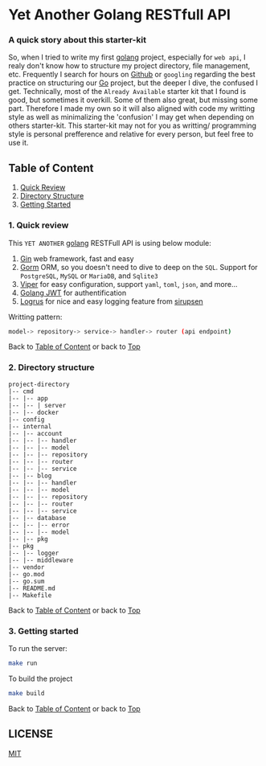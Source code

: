 # Yet Another Golang RESTfull API

### A quick story about this starter-kit
So, when I tried to write my first [golang][1] project, especially for `web api`, I realy don't know how to structure my project directory, file management, etc. Frequently I search for hours on [Github][9] or `googling` regarding the best practice on structuring our [Go][1] project, but the deeper I dive, the confused I get. Technically, most of the `Already Available` starter kit that I found is good, but sometimes it overkill. Some of them also great, but missing some part. Therefore I made my own so it will also aligned with code my writting style as well as minimalizing the 'confusion' I may get when depending on others starter-kit. This starter-kit may not for you as writting/ programming style is personal prefference and relative for every person, but feel free to use it.

## Table of Content
1. [Quick Review](#1.-quick-review)
2. [Directory Structure](#2.-directory-structure)
3. [Getting Started](#3.-getting-started)

### 1. Quick review
This `YET ANOTHER` [golang][1] RESTFull API is using below module:
1. [Gin][2] web framework, fast and easy
2. [Gorm][3] ORM, so you doesn't need to dive to deep on the `SQL`. Support for `PostgreSQL`, `MySQL` or `MariaDB`, and `Sqlite3`
3. [Viper][8] for easy configuration, support `yaml`, `toml`, `json`, and more...
4. [Golang JWT][5] for authentification
5. [Logrus][7] for nice and easy logging feature from [sirupsen][7]

Writting pattern: 
```bash
model-> repository-> service-> handler-> router (api endpoint)
```
Back to [Table of Content](#table-of-content) or back to [Top](#yet-another-golang-restfull-api)

### 2. Directory structure
```
project-directory
|-- cmd
|-- |-- app
|-- |-- | server
|-- |-- docker
|-- config
|-- internal
|-- |-- account
|-- |-- |-- handler
|-- |-- |-- model
|-- |-- |-- repository
|-- |-- |-- router
|-- |-- |-- service
|-- |-- blog
|-- |-- |-- handler
|-- |-- |-- model
|-- |-- |-- repository
|-- |-- |-- router
|-- |-- |-- service
|-- |-- database
|-- |-- |-- error 
|-- |-- |-- model
|-- |-- pkg
|-- pkg
|-- |-- logger
|-- |-- middleware
|-- vendor
|-- go.mod
|-- go.sum
|-- README.md
|-- Makefile
```
Back to [Table of Content](#table-of-content) or back to [Top](#yet-another-golang-restfull-api)

### 3. Getting started
To run the server:
```bash
make run
```
To build the project
```bash
make build
```
Back to [Table of Content](#table-of-content) or back to [Top](#yet-another-golang-restfull-api)

## LICENSE
[MIT](https://github.com/reshimahendra/gin-starter/blob/main/LICENSE)

[1]:https://golang.org
[2]:https://gin-gonic.com
[3]:https://gorm.io
[4]:https://github.com/
[5]:https://github.com/golang-jwt/jwt
[6]:https://github.com/google/uuid
[7]:https://github.com/sirupsen/logrus
[8]:https://github.com/spf13/viper
[9]:https://github.com
